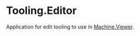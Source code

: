 # Tooling.Editor
Application for edit tooling to use in [Machine.Viewer](./../Machine.Viewer/README.md).